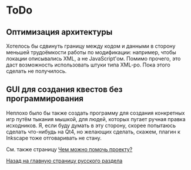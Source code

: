 # ToDo #

## Оптимизация архитектуры ##

Хотелось бы сдвинуть границу между кодом и данными в сторону меньшей трудоёмкости работы по модификации: например, чтобы локации описывались XML, а не JavaScript'ом. Помимо прочего, это даст возможность использовать штуки типа XML-po. Пока этого сделать не получилось.

## GUI для создания квестов без программирования ##

Неплохо было бы также создать программу для создания конкретных игр путём тыкания мышкой, для людей, которых пугает ручная правка исходников. Я, если буду думать в эту сторону, скорее попытаюсь сделать что-нибудь на Qt4, но желающих сделать, скажем, плагин к Inkscape тоже отговаривать не стану.

См. также страницу [Чем можно помочь проекту?](HelpNeeded_ru.md)

[Назад на главную страницу русского раздела](Main_ru.md)